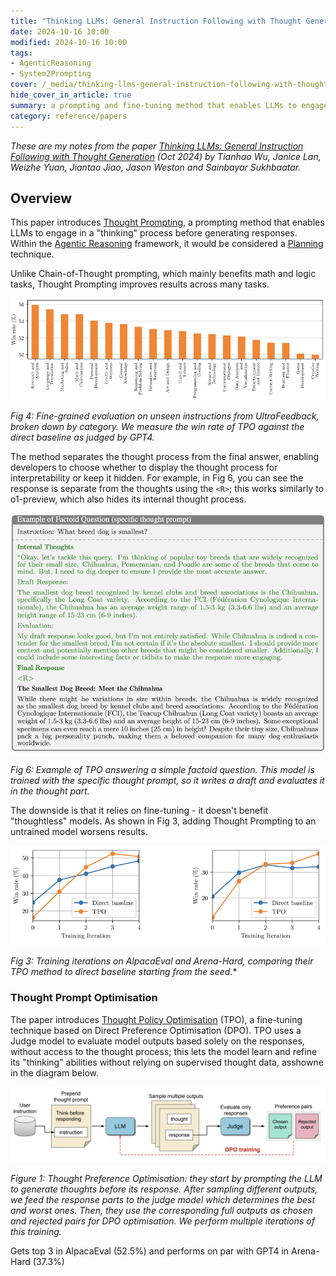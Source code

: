 ```yaml
---
title: "Thinking LLMs: General Instruction Following with Thought Generation (Oct 2024)"
date: 2024-10-16 10:00
modified: 2024-10-16 10:00
tags:
- AgenticReasoning
- System2Prompting
cover: /_media/thinking-llms-general-instruction-following-with-thought-generation-cover.png
hide_cover_in_article: true
summary: a prompting and fine-tuning method that enables LLMs to engage in a "thinking" process before generating responses
category: reference/papers
---
```


*These are my notes from the paper [Thinking LLMs: General Instruction Following with Thought Generation](https://arxiv.org/abs/2410.10630) (Oct 2024) by Tianhao Wu, Janice Lan, Weizhe Yuan, Jiantao Jiao, Jason Weston and Sainbayar Sukhbaatar.*

## Overview

This paper introduces [Thought Prompting](../../permanent/thought-prompting.md), a prompting method that enables LLMs to engage in a "thinking" process before generating responses. Within the [Agentic Reasoning](../../permanent/agentic-reasoning.md) framework, it would be considered a [Planning](../../permanent/planning.md) technique.

Unlike Chain-of-Thought prompting, which mainly benefits math and logic tasks, Thought Prompting improves results across many tasks.

![Figure 4 - showing evaluation as win rate of TPO against baseline of GPT4](../../_media/thinking-llms-general-instruction-following-with-thought-generation-fig-4.png)

*Fig 4: Fine-grained evaluation on unseen instructions from UltraFeedback, broken down by category. We measure the win rate of TPO against the direct baseline as judged by GPT4.*

The method separates the thought process from the final answer, enabling developers to choose whether to display the thought process for interpretability or keep it hidden. For example, in Fig 6, you can see the response is separate from the thoughts using the `<R>`; this works similarly to o1-preview, which also hides its internal thought process.

![Fig 6: Example of TPO answer a question](../../_media/thinking-llms-general-instruction-following-with-thought-generation-fig-6.png)

*Fig 6: Example of TPO answering a simple factoid question. This model is trained with the specific thought prompt, so it writes a draft and evaluates it in the thought part.*

The downside is that it relies on fine-tuning - it doesn't benefit "thoughtless" models. As shown in Fig 3, adding Thought Prompting to an untrained model worsens results.

![Figure 3](../../_media/thinking-llms-general-instruction-following-with-thought-generation-fig-3.png)

*Fig 3: Training iterations on AlpacaEval and Arena-Hard, comparing their TPO method to direct baseline starting from the seed.**

### Thought Prompt Optimisation

The paper introduces [Thought Policy Optimisation](../../permanent/thought-policy-optimisation.md) (TPO), a fine-tuning technique based on Direct Preference Optimisation (DPO). TPO uses a Judge model to evaluate model outputs based solely on the responses, without access to the thought process; this lets the model learn and refine its "thinking" abilities without relying on supervised thought data, asshowne in the diagram below.

![Fig 1](../../_media/thinking-llms-general-instruction-following-with-thought-generation-fig-1.png)

*Figure 1: Thought Preference Optimisation: they start by prompting the LLM to generate thoughts before its response. After sampling different outputs, we feed the response parts to the judge model which determines the best and worst ones. Then, they use the corresponding full outputs as chosen and rejected pairs for DPO optimisation. We perform multiple iterations of this training.*

Gets top 3 in AlpacaEval (52.5%) and performs on par with GPT4 in Arena-Hard (37.3%)
